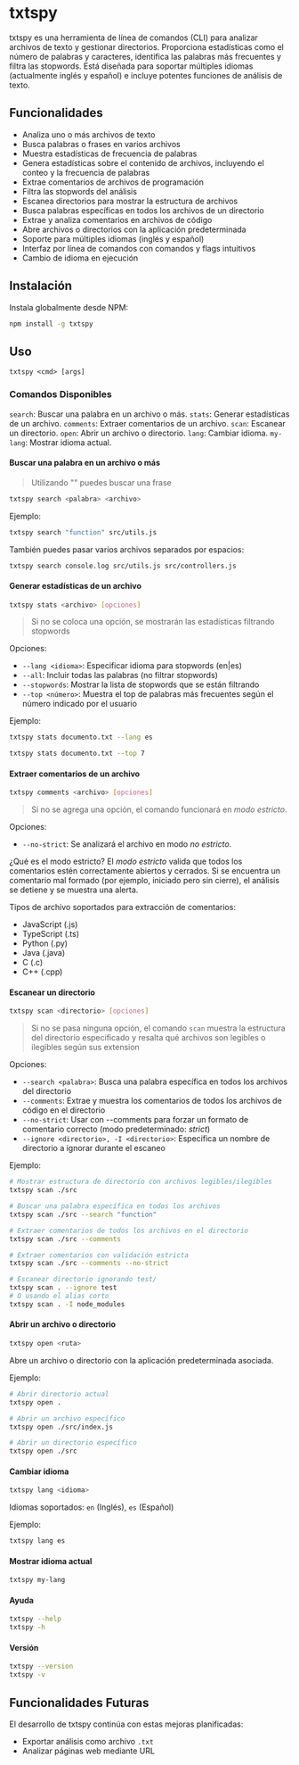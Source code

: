 # txtspy

txtspy es una herramienta de línea de comandos (CLI) para analizar archivos de texto y gestionar directorios. Proporciona estadísticas como el número de palabras y caracteres, identifica las palabras más frecuentes y filtra las stopwords. Está diseñada para soportar múltiples idiomas (actualmente inglés y español) e incluye potentes funciones de análisis de texto.

## Funcionalidades

- Analiza uno o más archivos de texto
- Busca palabras o frases en varios archivos
- Muestra estadísticas de frecuencia de palabras
- Genera estadísticas sobre el contenido de archivos, incluyendo el conteo y la frecuencia de palabras
- Extrae comentarios de archivos de programación
- Filtra las stopwords del análisis
- Escanea directorios para mostrar la estructura de archivos
- Busca palabras específicas en todos los archivos de un directorio
- Extrae y analiza comentarios en archivos de código
- Abre archivos o directorios con la aplicación predeterminada
- Soporte para múltiples idiomas (inglés y español)
- Interfaz por línea de comandos con comandos y flags intuitivos
- Cambio de idioma en ejecución

## Instalación

Instala globalmente desde NPM:

```bash
npm install -g txtspy
```

## Uso

```
txtspy <cmd> [args]
```

### Comandos Disponibles

`search`: Buscar una palabra en un archivo o más.
`stats`: Generar estadísticas de un archivo.
`comments`: Extraer comentarios de un archivo.
`scan`: Escanear un directorio.
`open`: Abrir un archivo o directorio.
`lang`: Cambiar idioma.
`my-lang`: Mostrar idioma actual.

#### Buscar una palabra en un archivo o más
> Utilizando "" puedes buscar una frase

```bash
txtspy search <palabra> <archivo> 
```

Ejemplo:
```bash
txtspy search "function" src/utils.js
```

También puedes pasar varios archivos separados por espacios:
```bash
txtspy search console.log src/utils.js src/controllers.js
```

#### Generar estadísticas de un archivo

```bash
txtspy stats <archivo> [opciones]
```
> Si no se coloca una opción, se mostrarán las estadísticas filtrando stopwords

Opciones:
- `--lang <idioma>`: Especificar idioma para stopwords (en|es)
- `--all`: Incluir todas las palabras (no filtrar stopwords)
- `--stopwords`: Mostrar la lista de stopwords que se están filtrando
- `--top <número>`: Muestra el top de palabras más frecuentes según el número indicado por el usuario

Ejemplo:
```bash
txtspy stats documento.txt --lang es
```

```bash
txtspy stats documento.txt --top 7
```

#### Extraer comentarios de un archivo
```bash
txtspy comments <archivo> [opciones]
```
> Si no se agrega una opción, el comando funcionará en *modo estricto*.

Opciones:
- `--no-strict`: Se analizará el archivo en modo *no estricto*.

¿Qué es el modo estricto?
El *modo estricto* valida que todos los comentarios estén correctamente abiertos y cerrados.
Si se encuentra un comentario mal formado (por ejemplo, iniciado pero sin cierre), el análisis se detiene y se muestra una alerta.

Tipos de archivo soportados para extracción de comentarios:
- JavaScript (.js)
- TypeScript (.ts)
- Python (.py)
- Java (.java)
- C (.c)
- C++ (.cpp)

#### Escanear un directorio

```bash
txtspy scan <directorio> [opciones]
```
> Si no se pasa ninguna opción, el comando `scan` muestra la estructura del directorio especificado y resalta qué archivos son legibles o ilegibles según sus extension

Opciones:
- `--search <palabra>`: Busca una palabra específica en todos los archivos del directorio
- `--comments`: Extrae y muestra los comentarios de todos los archivos de código en el directorio
- `--no-strict`: Usar con --comments para forzar un formato de comentario correcto (modo predeterminado: *strict*)
- `--ignore <directorio>, -I <directorio>`: Especifica un nombre de directorio a ignorar durante el escaneo

Ejemplo:
```bash
# Mostrar estructura de directorio con archivos legibles/ilegibles
txtspy scan ./src

# Buscar una palabra específica en todos los archivos
txtspy scan ./src --search "function"

# Extraer comentarios de todos los archivos en el directorio
txtspy scan ./src --comments

# Extraer comentarios con validación estricta
txtspy scan ./src --comments --no-strict

# Escanear directorio ignorando test/
txtspy scan . --ignore test
# O usando el alias corto
txtspy scan . -I node_modules
```

#### Abrir un archivo o directorio

```bash
txtspy open <ruta>
```

Abre un archivo o directorio con la aplicación predeterminada asociada.

Ejemplo:
```bash
# Abrir directorio actual
txtspy open .

# Abrir un archivo específico
txtspy open ./src/index.js

# Abrir un directorio específico
txtspy open ./src
```

#### Cambiar idioma

```bash
txtspy lang <idioma>
```

Idiomas soportados: `en` (Inglés), `es` (Español)

Ejemplo:
```bash
txtspy lang es
```

#### Mostrar idioma actual

```bash
txtspy my-lang
```

#### Ayuda

```bash
txtspy --help
txtspy -h
```

#### Versión

```bash
txtspy --version 
txtspy -v
```

## Funcionalidades Futuras

El desarrollo de txtspy continúa con estas mejoras planificadas:

- Exportar análisis como archivo `.txt`
- Analizar páginas web mediante URL
